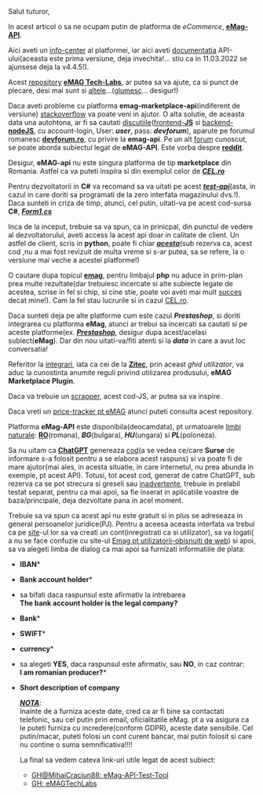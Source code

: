 Salut tuturor,

In acest articol o sa ne ocupam putin de platforma de *eCommerce*, [**eMag-API**](https://www.studocu.com/ro/document/universitatea-spiru-haret-bucuresti/managemaent-financiar-contabil/e-mag-marketplace-api-documentation-v4/29232142).

Aici aveti un [info-center](https://marketplace.emag.ro/infocenter/emag-academy/product-import-through-api-or-feeds/api-documentation/?lang=en) al platformei, iar aici aveti [documentatia](https://marketplace.emag.ro/documentation/api/external) API-ului(aceasta este prima versiune, deja invechita!... stiu ca in 11.03.2022 se ajunsese deja la v4.4.5!).

Acest [repository](https://github.com/topics/emag?o=desc&s=stars) [**eMAG Tech-Labs**](https://github.com/eMAGTechLabs), ar putea sa va ajute, ca si punct de plecare, desi mai sunt si [altele](https://github.com/cristianpana86/emag-herogame)...([glumesc](https://github.com/ucv/emag-hero)... desigur!)

Daca aveti probleme cu platforma **emag-marketplace-api**(indiferent de versiune) [stackoverflow](https://stackoverflow.com/questions/78647654/emag-marketplace-api-read-product-offer-filter-not-working) va poate veni in ajutor. O alta solutie, de aceasta data una autohtona, ar fi sa cautati [discutiile](https://devforum.ro/t/parere-portofoliu-emag-clone-m-as-putea-angaja-cu-el/15669)([frontend-**JS**](https://github.com/Wilted98/eMAG---front-end) si [backend-**nodeJS**](https://github.com/Wilted98/eMAG---Back-End), cu account-login, User: ***user***, pass: ***devforum***), aparute pe forumul romanesc [**devforum.ro**](https://devforum.ro/t/integrare-emag-prin-api/13114), cu privire la **emag-api**. Pe un alt [forum](https://www.reddit.com/r/programare/comments/z7z2s5/idei_de_proiecte_pentru_github/) cunoscut, se poate aborda subiectul legat de **eMAG-API**. Este vorba despre [**reddit**](https://www.reddit.com/r/programare/comments/wtfg3q/monitorizare_stoc_emag_sau_altex/).

Desigur, **eMAG-api** nu este singura platforma de tip **marketplace** din Romania. Astfel ca va puteti inspira si din exemplul celor de [***CEL.ro***](https://marketplace.cel.ro/?gad_source=1&gclid=Cj0KCQiA19e8BhCVARIsALpFMgFwgOMkzksPeIm9SexSqEjW2cKGCU68tfLIcaoBKSpdTovaCuHJutgaAsjZEALw_wcB)

Pentru dezvoltatorii in **C#** va recomand sa va uitati pe acest [***test-api***](https://github.com/Usergitbit/EmagAPITest/tree/master)(asta, in cazul in care doriti sa programati de la zero interfata magazinului dvs.!). Daca sunteti in criza de timp, atunci, cel putin, uitati-va pe acest cod-sursa **C#**, [***Form1.cs***](https://github.com/Usergitbit/EmagAPITest/blob/master/EmagAPITest/Form1.cs)

Inca de la inceput, trebuie sa va spun, ca in prinicpal, din punctul de vedere al dezvoltatorului,  aveti access la acest api doar in calitate de client. Un astfel de client, scris in **python**, poate fi chiar [***acesta***](https://github.com/chawel/python-emag)(sub rezerva ca, acest cod ,nu a mai fost revizuit de multa vreme si s-ar putea, sa se refere, la o versiune mai veche a acestei platforme!)

O cautare dupa topicul [**emag**](https://github.com/topics/emag?l=php&o=asc&s=updated), pentru limbajul **php** nu aduce in prim-plan prea multe rezultate(dar trebuiesc incercate si alte subiecte legate de acestea, scrise in fel si chip, si cine stie, poate voi aveti mai mult [succes](https://github.com/MihaiCraciun88/eMag-API-Test-Tool) decat mine!). Cam la fel stau lucrurile si in cazul [CEL.ro](https://github.com/celdotro/marketplace).

Daca sunteti deja pe alte platforme cum este cazul ***Prestashop***, si doriti integrarea cu platforma **eMag**, atunci ar trebui sa incercati sa cautati si pe aceste platforme(ex. [***Prestashop***](https://www.prestashop.com/forums/topic/445986-modul-api-conectare-emagro/), desigur dupa acest/acelasi subiect(**eMag**). Dar din nou uitati-va/fiti atenti  si la ***data*** in care a avut loc conversatia!

Referitor la [integrari](https://www.opencart.com/index.php?route=marketplace/extension/info&extension_id=22204&filter_download_id=38&filter_member=obsol), iata ca cei de la [**Zitec**](https://commercemarketplace.adobe.com/media/catalog/product/zitec-Zitec_Emkp-0-1-7-ce/user_guides.pdf), prin aceast *ghid utilizator*, va aduc la cunostinta anumite reguli privind utilizarea produsului, **eMAG Marketplace Plugin**.

Daca va trebuie un [scrapper](https://github.com/adelinaenache/emag-scraper), acest cod-JS, ar putea sa va inspire.

Daca vreti un [price-tracker pt eMAG](https://github.com/QQlesQ/Emag-Price-Tracker-and-Database) atunci puteti consulta acest repository.

Platforma **eMag-API** este disponibila(deocamdata), pt urmatoarele [limbi naturale](https://marketplace.emag.ro/infocenter/?cmpid=284464&utm_source=google&utm_medium=cpc&utm_campaign=Search%20Marketplace%202018&utm_content=34568669730&gad_source=1&gclid=Cj0KCQiA19e8BhCVARIsALpFMgEaUFlRtt1TBIrMH-yZd_PrKRJ4Hjbs_JrRqrFkBHzGUE2sJVdlVVQaAs7kEALw_wcB): [**RO**](https://github.com/Alegzandra/nlp-data-augmentation-for-romanian)(romana), ***BG***(bulgara), ***HU***(ungara) si ***PL***(poloneza).

Sa nu uitam ca [**ChatGPT**](https://chat.openai.com/) genereaza [cod](https://chatgpt.com/share/67962f5f-5b34-800b-9d64-43a7f7291b3a)(a se vedea ce/care **Surse** de informare s-a folosit pentru a se elabora acest raspuns) si va poate fi de mare ajutor(mai ales, in acesta situatie, in care internetul, nu prea abunda in exemple, pt acest API).
Totusi, tot acest cod, generat de catre ChatGPT, sub rezerva ca se pot strecura si greseli sau [inadvertențe](https://m.dex.ro/inadverten%C8%9B%C4%83), trebuie in prelabil testat separat, pentru ca mai apoi, sa fie inserat in aplicatiile voastre de baza/principale, deja dezvoltate pana in acel moment.

Trebuie sa va spun ca acest api nu este gratuit si in plus se adreseaza in general persoanelor juridice(PJ).
Pentru a aceesa aceasta interfata va trebui ca pe [site](https://marketplace.emag.ro/infocenter/emag-academy/?lang=en)-ul lor sa va creati un cont(inregistrati ca si utilizator), sa va logati( a nu se face confuzie cu site-ul [Emag pt utilizatorii-obisnuiti de web](https://github.com/mozilla/contain-facebook/issues/432)) si apoi, sa va alegeti limba de dialog ca mai apoi sa furnizati informatiile de plata:
 - **IBAN***
 - **Bank account holder***
 - sa bifati daca raspunsul este afirmativ la intrebarea<br/>
   **The bank account holder is the legal company?**
 - **Bank***
 - **SWIFT***
 - **currency***
 - sa alegeti **YES**, daca raspunsul este afirmativ, sau **NO**, in caz contrar:<br/>
  **I am romanian producer?*** 
 - **Short description of company**

   [***NOTA***](https://github.com/eMAGTechLabs/emag-vuejs-lib):<br/>
   Inainte de a furniza aceste date, cred ca ar fi bine sa contactati telefonic, sau cel putin prin email, oficialitatile eMag. pt a va asigura ca le puteti furniza cu incredere(conform GDPR), aceste date sensibile. Cel putin/macar, puteti folosi un cont curent  bancar, mai putin folosit si care nu contine o suma semnificativa!!!!

   La final sa vedem cateva link-uri utile legat de acest subiect:

    - [GH@MihaiCraciun88: eMag-API-Test-Tool](https://github.com/MihaiCraciun88/eMag-API-Test-Tool)
    - [GH: eMAGTechLabs](https://github.com/eMAGTechLabs)



